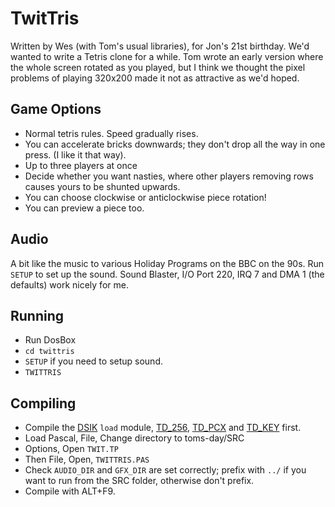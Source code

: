 # TwitTris

Written by Wes (with Tom's usual libraries), for Jon's 21st birthday. We'd
wanted to write a Tetris clone for a while. Tom wrote an early version 
where the whole screen rotated as you played, but I think we thought the
pixel problems of playing 320x200 made it not as attractive as we'd hoped.

## Game Options

* Normal tetris rules. Speed gradually rises.
* You can accelerate bricks downwards; they don't drop all the way in one press. (I like it that way).
* Up to three players at once
* Decide whether you want nasties, where other players removing rows causes yours to be shunted upwards.
* You can choose clockwise or anticlockwise piece rotation!
* You can preview a piece too.

## Audio

A bit like the music to various Holiday Programs on the BBC on the 90s.
Run `SETUP` to set up the sound. Sound Blaster, I/O Port 220, IRQ 7 and DMA 1
(the defaults) work nicely for me.

## Running

* Run DosBox
* `cd twittris`
* `SETUP` if you need to setup sound.
* `TWITTRIS`

## Compiling

* Compile the [DSIK](../LIBS/DSIK) `load` module, [TD_256](../LIBS/TD_256), [TD_PCX](../LIBS/TD_PCX) and [TD_KEY](../LIBS/TD_KEY) first.
* Load Pascal, File, Change directory to toms-day/SRC
* Options, Open `TWIT.TP`
* Then File, Open, `TWITTRIS.PAS`
* Check `AUDIO_DIR` and `GFX_DIR` are set correctly; prefix with `../` if you want to run from the SRC folder, otherwise don't prefix.
* Compile with ALT+F9.